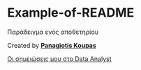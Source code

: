 # Example-of-README

Παράδειγμα ενός αποθετηρίου

Created by [**Panagiotis Koupas**](https://www.linkedin.com/in/pkoupas/)

[Οι σημειώσεις μου στο Data Analyst](https://drive.google.com/file/d/19JuKlm-ip1fEl8OPmC9SSMxiMZNZ_TfB/preview?usp=sharing)
